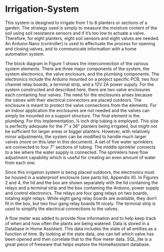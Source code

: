 # Irrigation-System

This system is designed to irrigate from 1 to 8 planters or sections of a garden.  The strategy used is simply to measure the moisture content of the soil using soil resistance sensors and if it’s too low to actuate a valve.  Therefore, for eight planters, eight soil sensors and eight valves are needed.  An Arduino Nano (controller) is used to effectuate the process for opening and closing valves, and to communicate information with a home automation system.  

The block diagram in Figure 1 shows the interconnection of the various system elements.  There are three major components of the system, the system electronics, the valve enclosure, and the plumbing components.  The electronics include the Arduino mounted on a project specific PCB, two four channel relay boards, a terminal strip, and a 12V 2A power supply.  For the system constructed and described here, there are two valve enclosures each containing four valves.  The need for the enclosures arises because the valves with their electrical connectors are placed outdoors.  The enclosure is meant to protect the valve connections from the elements.  For an indoor application the enclosures are not needed and the valves can simply be mounted on a support structure.  The final element is the plumbing.  For this implementation, ¼ inch drip tubing is employed.  This size is perfectly adequate for the  7” x 36” planters being irrigated, but might not be sufficient for larger areas or bigger planters.  However, with relatively minor adjustments, the system can be modified to handle much larger valves (more on this later in this document).  A set of five water sprinklers are connected to four 7” sections of tubing.  The middle sprinkler connects to a tee where the water supply is connected.  The sprinklers have flow adjustment capability which is useful for creating an even amount of water from each one.

Since this irrigation system is being placed outdoors, the electronics must be housed in a waterproof enclosure (see parts list, Appendix III).  In Figures 2 and 4, the lid and the box are shown separately with the lid containing the relays and a terminal strip and the box containing the Arduino, power supply and control electronics.  The relays are four gang relays on two boards, totaling eight relays.  While eight gang relay boards are available, they don’t fit in the box, but two four gang relay boards fit nicely.  The terminal strip is used to simplify the electrical connections to the valves.

A flow meter was added to provide flow information and to help keep track of when and how often the plants are being watered.  Data is stored in a Database in Home Assistant.  This data includes the state of all entities as a function of time.  By looking at the state data, one can tell which valve has been opened and then correlate that to the flow meter data.  SQL_lite is a great piece of freeware that helps explore the HomeAssistant database.
